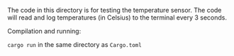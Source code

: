 The code in this directory is for testing the temperature sensor. The code will read and log temperatures (in Celsius) to the terminal every 3 seconds.

Compilation and running:

`cargo run` in the same directory as `Cargo.toml`
